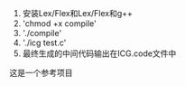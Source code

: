 1. 安装Lex/Flex和Lex/Flex和g++
2. 'chmod +x compile'
3. './compile'
4. './icg test.c'
5. 最终生成的中间代码输出在ICG.code文件中



这是一个参考项目
